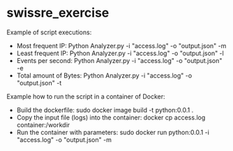 # swissre_exercise

Example of script executions:

- Most frequent IP:       Python Analyzer.py -i "access.log" -o "output.json" -m
- Least frequent IP:      Python Analyzer.py -i "access.log" -o "output.json" -l
- Events per second:      Python Analyzer.py -i "access.log" -o "output.json" -e
- Total amount of Bytes:  Python Analyzer.py -i "access.log" -o "output.json" -t


Example how to run the script in a container of Docker:

- Build the dockerfile:
    sudo docker image build -t python:0.0.1 .
- Copy the input file (logs) into the container:
    docker cp access.log container:/workdir
- Run the container with parameters:
    sudo docker run python:0.0.1 -i "access.log" -o "output.json" -m
